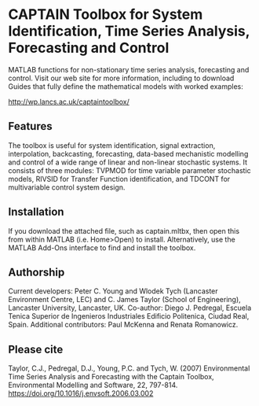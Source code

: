 # CAPTAIN Toolbox for System Identification, Time Series Analysis, Forecasting and Control

MATLAB functions for non-stationary time series analysis, forecasting and control. Visit our web site for more information, including to download Guides that fully define the mathematical models with worked examples:

http://wp.lancs.ac.uk/captaintoolbox/

Features
--------
The toolbox is useful for system identification, signal extraction, interpolation, backcasting, forecasting, data-based mechanistic modelling and control of a wide range of linear and non-linear stochastic systems. It consists of three modules: TVPMOD for time variable parameter stochastic models, RIVSID for Transfer Function identification, and TDCONT for multivariable control system design.

Installation
------------
If you download the attached file, such as captain.mltbx, then open this from within MATLAB (i.e. Home>Open) to install. Alternatively, use the MATLAB Add-Ons interface to find and install the toolbox.

Authorship
----------
Current developers: Peter C. Young and Wlodek Tych (Lancaster Environment Centre, LEC) and C. James Taylor (School of Engineering), Lancaster University, Lancaster, UK. Co-author: Diego J. Pedregal, Escuela Tenica Superior de Ingenieros Industriales Edificio Politenica, Ciudad Real, Spain. Additional contributors: Paul McKenna and Renata Romanowicz.

Please cite
-----------
Taylor, C.J., Pedregal, D.J., Young, P.C. and Tych, W. (2007) Environmental Time Series Analysis and Forecasting with the Captain Toolbox, Environmental Modelling and Software, 22, 797-814. https://doi.org/10.1016/j.envsoft.2006.03.002
